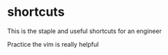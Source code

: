 # shortcuts
This is the  staple and useful shortcuts for an engineer

Practice the vim is really helpful
